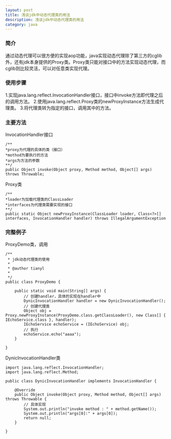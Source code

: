 ```yaml
---
layout: post
title: 浅谈jdk中动态代理类的用法
description: 浅谈jdk中动态代理类的用法
category: java
---
```


### 简介
通过动态代理可以很方便的实现aop功能，java实现动态代理除了第三方的cglib外，还有jdk本身提供的Proxy类。Proxy类只能对接口中的方法实现动态代理，而cglib则比较灵活，可以对任意类实现代理。

### 使用步骤
1.实现java.lang.reflect.InvocationHandler接口，接口中invoke方法即代理之后的调用方法。
2.使用java.lang.reflect.Proxy类的newProxyInstance方法生成代理类。
3.将代理类转为指定的接口，调用其中的方法。

### 主要方法

InvocationHandler接口

	/**
	*proxy为代理的具体的类（接口）
	*mothod为要执行的方法
	*args为方法的参数
	**/
	public Object invoke(Object proxy, Method method, Object[] args) throws Throwable;

Proxy类

	/**
	*loader为加载代理类的ClassLoader
	*interfaces为代理类需要实现的接口
	**/
	public static Object newProxyInstance(ClassLoader loader, Class<?>[] interfaces, InvocationHandler handler) throws IllegalArgumentException

### 完整例子

ProxyDemo类，调用

	/**
	 * jdk动态代理类的使用
	 * 
	 * @author tianyl
	 * 
	 */
	public class ProxyDemo {

		public static void main(String[] args) {
			// 创建handler，具体的实现在handler中
			DynicInvocationHandler handler = new DynicInvocationHandler();
			// 创建代理类
			Object obj = Proxy.newProxyInstance(ProxyDemo.class.getClassLoader(), new Class[] { IEchoService.class }, handler);
			IEchoService echoService = (IEchoService) obj;
			// 执行
			echoService.echo("aaaa");
		}

	}


DynicInvocationHandler类

	import java.lang.reflect.InvocationHandler;
	import java.lang.reflect.Method;

	public class DynicInvocationHandler implements InvocationHandler {

		@Override
		public Object invoke(Object proxy, Method method, Object[] args) throws Throwable {
			// 具体实现
			System.out.println("invoke method : " + method.getName());
			System.out.println("args[0]:" + args[0]);
			return null;
		}

	}